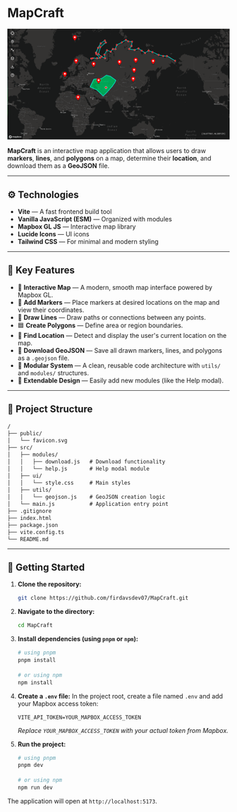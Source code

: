 # MapCraft

![Demo](public/demo.png)

**MapCraft** is an interactive map application that allows users to draw **markers**, **lines**, and **polygons** on a map, determine their **location**, and download them as a **GeoJSON** file.

---

## ⚙️ Technologies

- **Vite** — A fast frontend build tool
- **Vanilla JavaScript (ESM)** — Organized with modules
- **Mapbox GL JS** — Interactive map library
- **Lucide Icons** — UI icons
- **Tailwind CSS** — For minimal and modern styling

---

## 🚀 Key Features

- 🧭 **Interactive Map** — A modern, smooth map interface powered by Mapbox GL.
- 📍 **Add Markers** — Place markers at desired locations on the map and view their coordinates.
- 📏 **Draw Lines** — Draw paths or connections between any points.
- 🟦 **Create Polygons** — Define area or region boundaries.
- 📡 **Find Location** — Detect and display the user's current location on the map.
- 💾 **Download GeoJSON** — Save all drawn markers, lines, and polygons as a `.geojson` file.
- 🧩 **Modular System** — A clean, reusable code architecture with `utils/` and `modules/` structures.
- 🔧 **Extendable Design** — Easily add new modules (like the Help modal).

---

## 📁 Project Structure

```
/
├── public/
│   └── favicon.svg
├── src/
│   ├── modules/
│   │   ├── download.js   # Download functionality
│   │   └── help.js       # Help modal module
│   ├── ui/
│   │   └── style.css     # Main styles
│   ├── utils/
│   │   └── geojson.js    # GeoJSON creation logic
│   └── main.js           # Application entry point
├── .gitignore
├── index.html
├── package.json
├── vite.config.ts
└── README.md
```

---

## 🚀 Getting Started

1.  **Clone the repository:**

    ```bash
    git clone https://github.com/firdavsdev07/MapCraft.git
    ```

2.  **Navigate to the directory:**

    ```bash
    cd MapCraft
    ```

3.  **Install dependencies (using `pnpm` or `npm`):**

    ```bash
    # using pnpm
    pnpm install

    # or using npm
    npm install
    ```

4.  **Create a `.env` file:**
    In the project root, create a file named `.env` and add your Mapbox access token:

    ```env
    VITE_API_TOKEN=YOUR_MAPBOX_ACCESS_TOKEN
    ```

    _Replace `YOUR_MAPBOX_ACCESS_TOKEN` with your actual token from Mapbox._

5.  **Run the project:**

    ```bash
    # using pnpm
    pnpm dev

    # or using npm
    npm run dev
    ```

The application will open at `http://localhost:5173`.
